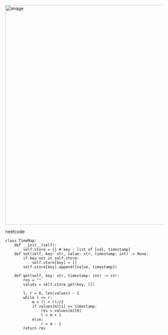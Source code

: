 <img width="921" height="702" alt="image" src="https://github.com/user-attachments/assets/2ce591b2-c771-48af-b42d-50d3029d1c0c" />

neetcode
```
class TimeMap:
    def __init__(self):
        self.store = {} # key : list of [val, timestamp]
    def set(self, key: str, value: str, timestamp: int) -> None:
        if key not in self.store:
            self.store[key] = []
        self.store[key].append([value, timestamp])

    def get(self, key: str, timestamp: int) -> str:
        res = ""
        values = self.store.get(key, [])
        
        l, r = 0, len(values) - 1
        while l <= r:
            m = (l + r)//2
            if values[m][1] <= timestamp:
                res = values[m][0]
                l = m + 1
            else:
                r = m - 1
        return res
```
